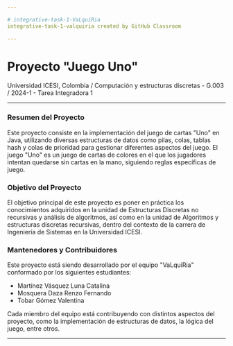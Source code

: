 ```yaml
---

# integrative-task-1-VaLquiRia
integrative-task-1-valquiria created by GitHub Classroom

---
```


# Proyecto "Juego Uno" 
Universidad ICESI, Colombia / Computación y estructuras discretas - G.003 / 2024-1 - Tarea Integradora 1

---

### Resumen del Proyecto
Este proyecto consiste en la implementación del juego de cartas "Uno" en Java, utilizando diversas estructuras de datos como pilas, colas, tablas hash y colas de prioridad para gestionar diferentes aspectos del juego. El juego "Uno" es un juego de cartas de colores en el que los jugadores intentan quedarse sin cartas en la mano, siguiendo reglas específicas de juego.

### Objetivo del Proyecto
El objetivo principal de este proyecto es poner en práctica los conocimientos adquiridos en la unidad de Estructuras Discretas no recursivas y análisis de algoritmos, así como en la unidad de Algoritmos y estructuras discretas recursivas, dentro del contexto de la carrera de Ingeniería de Sistemas en la Universidad ICESI.

### Mantenedores y Contribuidores
Este proyecto está siendo desarrollado por el equipo "VaLquiRia" conformado por los siguientes estudiantes:
- Martínez Vásquez Luna Catalina
- Mosquera Daza Renzo Fernando
- Tobar Gómez Valentina

Cada miembro del equipo está contribuyendo con distintos aspectos del proyecto, como la implementación de estructuras de datos, la lógica del juego, entre otros.

---

